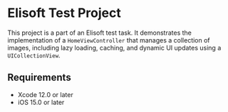 # Elisoft Test Project

This project is a part of an Elisoft test task. It demonstrates the implementation of a `HomeViewController` that manages a collection of images, including lazy loading, caching, and dynamic UI updates using a `UICollectionView`.

## Requirements

- Xcode 12.0 or later
- iOS 15.0 or later
